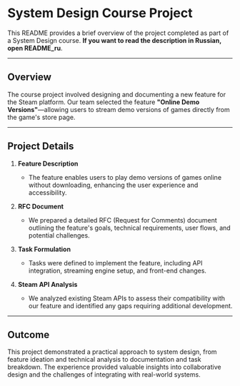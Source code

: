 # System Design Course Project

This README provides a brief overview of the project completed as part of a System Design course.
**If you want to read the description in Russian, open README_ru**.


---

## Overview

The course project involved designing and documenting a new feature for the Steam platform. Our team selected the feature **"Online Demo Versions"**—allowing users to stream demo versions of games directly from the game's store page.

---

## Project Details

1. **Feature Description**  
   - The feature enables users to play demo versions of games online without downloading, enhancing the user experience and accessibility.

2. **RFC Document**  
   - We prepared a detailed RFC (Request for Comments) document outlining the feature's goals, technical requirements, user flows, and potential challenges.  

3. **Task Formulation**  
   - Tasks were defined to implement the feature, including API integration, streaming engine setup, and front-end changes.

4. **Steam API Analysis**  
   - We analyzed existing Steam APIs to assess their compatibility with our feature and identified any gaps requiring additional development.

---

## Outcome

This project demonstrated a practical approach to system design, from feature ideation and technical analysis to documentation and task breakdown. The experience provided valuable insights into collaborative design and the challenges of integrating with real-world systems.
